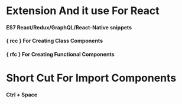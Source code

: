 # Extension And it use For React
#### ES7 React/Redux/GraphQL/React-Native snippets

 
#### { rcc } For Creating Class Components 
#### { rfc } For Creating Functional Components

#
#
#
#

# Short Cut For Import Components

#### Ctrl + Space
